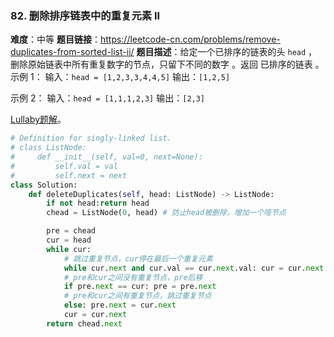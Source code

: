 ### 82. 删除排序链表中的重复元素 II
**难度**：中等
**题目链接**：<https://leetcode-cn.com/problems/remove-duplicates-from-sorted-list-ii/>
**题目描述**：给定一个已排序的链表的头 `head` ， 删除原始链表中所有重复数字的节点，只留下不同的数字 。返回 已排序的链表 。
示例 1：
输入：`head = [1,2,3,3,4,4,5]`
输出：`[1,2,5]`

示例 2：
输入：`head = [1,1,1,2,3]`
输出：`[2,3]`

[Lullaby题解](https://leetcode-cn.com/problems/remove-duplicates-from-sorted-list-ii/solution/82-pythonshuang-zhi-zhen-fa-by-lullaby/)。

```python
# Definition for singly-linked list.
# class ListNode:
#     def __init__(self, val=0, next=None):
#         self.val = val
#         self.next = next
class Solution:
    def deleteDuplicates(self, head: ListNode) -> ListNode:
        if not head:return head
        chead = ListNode(0, head) # 防止head被删除，增加一个哑节点

        pre = chead
        cur = head
        while cur:
            # 跳过重复节点，cur停在最后一个重复元素
            while cur.next and cur.val == cur.next.val: cur = cur.next
            # pre和cur之间没有重复节点，pre后移
            if pre.next == cur: pre = pre.next
            # pre和cur之间有重复节点，跳过重复节点
            else: pre.next = cur.next
            cur = cur.next
        return chead.next
```